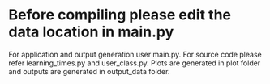 # Before compiling please edit the data location in main.py
For application and output generation user main.py. For source code please refer learning_times.py and user_class.py. Plots are generated in plot folder and outputs are generated in output_data folder.
